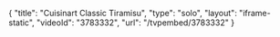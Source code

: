 {
    "title": "Cuisinart Classic Tiramisu",
    "type": "solo",
    "layout": "iframe-static",
    "videoId": "3783332",
    "url": "\/tvpembed\/3783332"
}